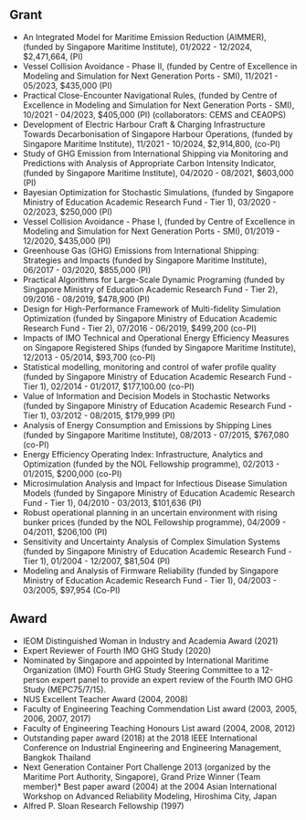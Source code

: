 <!--
layout: archive
title:  " " 
permalink: /grant/
author_profile: true
-->


## Grant

* An Integrated Model for Maritime Emission Reduction (AIMMER), (funded by Singapore Maritime Institute), 01/2022 - 12/2024, $2,471,664, (PI)
* Vessel Collision Avoidance - Phase II, (funded by Centre of Excellence in Modeling and Simulation for Next Generation Ports - SMI), 11/2021 - 05/2023, $435,000 (PI) 
* Practical Close-Encounter Navigational Rules, (funded by Centre of Excellence in Modeling and Simulation for Next Generation Ports - SMI), 10/2021 - 04/2023, $405,000 (PI) (collaborators: CEMS and CEAOPS)
* Development of Electric Harbour Craft & Charging Infrastructure Towards Decarbonisation of Singapore Harbour Operations, (funded by Singapore Maritime Institute), 11/2021 - 10/2024, $2,914,800, (co-PI)
* Study of GHG Emission from International Shipping via Monitoring and Predictions with Analysis of Appropriate Carbon Intensity Indicator, (funded by Singapore Maritime Institute), 04/2020 - 08/2021, $603,000 (PI)
*	Bayesian Optimization for Stochastic Simulations, (funded by Singapore Ministry of Education Academic Research Fund - Tier 1), 03/2020 - 02/2023, $250,000 (PI)
*	Vessel Collision Avoidance - Phase I, (funded by Centre of Excellence in Modeling and Simulation for Next Generation Ports - SMI), 01/2019 - 12/2020, $435,000 (PI) 
*	Greenhouse Gas (GHG) Emissions from International Shipping: Strategies and Impacts (funded by Singapore Maritime Institute), 06/2017 - 03/2020, $855,000 (PI)
* Practical Algorithms for Large-Scale Dynamic Programing (funded by Singapore Ministry of Education Academic Research Fund - Tier 2), 09/2016 - 08/2019, $478,900 (PI)
* Design for High-Performance Framework of Multi-fidelity Simulation Optimization (funded by Singapore Ministry of Education Academic Research Fund - Tier 2), 07/2016 - 06/2019, $499,200 (co-PI)
* Impacts of IMO Technical and Operational Energy Efficiency Measures on Singapore Registered Ships (funded by Singapore Maritime Institute), 12/2013 - 05/2014, $93,700 (co-PI)
* Statistical modelling, monitoring and control of wafer profile quality (funded by Singapore Ministry of Education Academic Research Fund - Tier 1), 02/2014 - 01/2017, $177,100.00 (co-PI)
* Value of Information and Decision Models in Stochastic Networks (funded by Singapore Ministry of Education Academic Research Fund - Tier 1), 03/2012 - 08/2015, $179,999 (PI)
* Analysis of Energy Consumption and Emissions by Shipping Lines (funded by Singapore Maritime Institute), 08/2013 - 07/2015, $767,080 (co-PI)
* Energy Efficiency Operating Index: Infrastructure, Analytics and Optimization (funded by the NOL Fellowship programme), 02/2013 - 01/2015, $200,000 (co-PI)
* Microsimulation Analysis and Impact for Infectious Disease Simulation Models (funded by Singapore Ministry of Education Academic Research Fund - Tier 1), 04/2010 - 03/2013, $101,636 (PI)
* Robust operational planning in an uncertain environment with rising bunker prices (funded by the NOL Fellowship programme), 04/2009 - 04/2011, $206,100 (PI)
* Sensitivity and Uncertainty Analysis of Complex Simulation Systems (funded by Singapore Ministry of Education Academic Research Fund - Tier 1), 01/2004 - 12/2007, $81,504 (PI)
* Modeling and Analysis of Firmware Reliability (funded by Singapore Ministry of Education Academic Research Fund - Tier 1), 04/2003 - 03/2005, $97,954 (Co-PI)

## Award

* IEOM Distinguished Woman in Industry and Academia Award (2021)
* Expert Reviewer of Fourth IMO GHG Study (2020)
* Nominated by Singapore and appointed by International Maritime Organization (IMO) Fourth GHG Study Steering Committee to a 12-person expert panel to provide an expert review of the Fourth IMO GHG Study (MEPC75/7/15).  
* NUS Excellent Teacher Award (2004, 2008)
* Faculty of Engineering Teaching Commendation List award (2003, 2005, 2006, 2007, 2017)
* Faculty of Engineering Teaching Honours List award (2004, 2008, 2012)
* Outstanding paper award (2018) at the 2018 IEEE International Conference on Industrial Engineering and Engineering Management, Bangkok Thailand
* Next Generation Container Port Challenge 2013 (organized by the Maritime Port Authority, Singapore), Grand Prize Winner (Team member)* Best paper award (2004) at the 2004 Asian International Workshop on Advanced Reliability Modeling, Hiroshima City, Japan
* Alfred P. Sloan Research Fellowship (1997)
